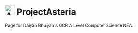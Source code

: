 # <img src="ui/appicon.ico" alt="Alt" width="32"/> ProjectAsteria

Page for Daiyan Bhuiyan's OCR A Level Computer Science NEA.
